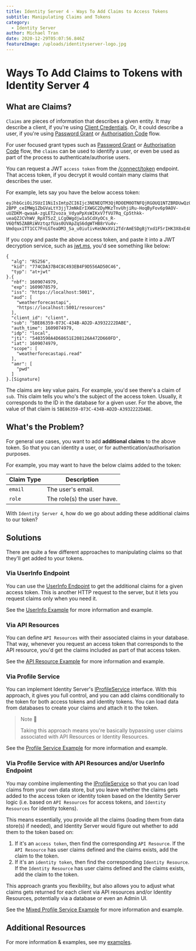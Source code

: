 ```yaml
---
title: Identity Server 4 - Ways To Add Claims to Access Tokens
subtitle: Manipulating Claims and Tokens
category:
  - Identity Server
author: Michael Tran
date: 2020-12-29T05:07:56.846Z
featureImage: /uploads/identityserver-logo.jpg
---
```

# Ways To Add Claims to Tokens with Identity Server 4

## What are Claims?

`Claims` are pieces of information that describes a given entity. It may describe a client, if you're using [Client Credentials](https://oauth.net/2/grant-types/client-credentials/). Or, it could describe a user, if you're using [Password Grant](https://oauth.net/2/grant-types/password/) or [Authorisation Code](https://oauth.net/2/grant-types/authorization-code/) flow.

For user focused grant types such as [Password Grant](https://oauth.net/2/grant-types/password/) or [Authorisation Code](https://oauth.net/2/grant-types/authorization-code/) flow, the `claims` can be used to identify a user, or even be used as part of the process to authenticate/authorise users.

You can request a JWT `access token` from the [/connect/token](https://identityserver4.readthedocs.io/en/latest/endpoints/token.html) endpoint. That access token, if you decrypt it would contain many claims that describes the user.

For example, lets say you have the below access token:

```text
eyJhbGciOiJSUzI1NiIsImtpZCI6Ijc3NENEQTM3QjRDOEM0OTNFQjRGOUQ1NTZBRDUwQzQ2IiwidHlwIjoiYXQrand0In0.eyJuYmYiOjE2MDkwNzQ5NzksImV4cCI6MTYwOTA3ODU3OSwiaXNzIjoiaHR0cHM6Ly9sb2NhbGhvc3Q6NTAwMSIsImF1ZCI6WyJ3ZWF0aGVyZm9yZWNhc3RhcGkiLCJodHRwczovL2xvY2FsaG9zdDo1MDAxL3Jlc291cmNlcyJdLCJjbGllbnRfaWQiOiJjbGllbnQiLCJzdWIiOiI1QkU4NjM1OS0wNzNDLTQzNEItQUQyRC1BMzkzMjIyMkRBQkUiLCJhdXRoX3RpbWUiOjE2MDkwNzQ5NzksImlkcCI6ImxvY2FsIiwianRpIjoiNTQwMzU5MEE0RDY4NjUxRTIwODEyNkE0NzJENjYwRkQiLCJpYXQiOjE2MDkwNzQ5NzksInNjb3BlIjpbIndlYXRoZXJmb3JlY2FzdGFwaS5yZWFkIl0sImFtciI6WyJwd2QiXX0.mmcHxbVSS7nmGbUWyAhgYqDw6V2bIj87gTTcN15LrMJcVxEoV4RvSDGYJS1_3-2BPP_ceIMWg1ZbGVaLtY3jjTJmNkErIXWGC2DyMKzTnvUhjiRu-HoqByFov6p9AOV-uUZDKM-qwaaA-zgLET2voza_VdyaPpXsWIKxV7fVU7Rq_Cp5thkk-ueaQZJCVhWV_RpXT5zZ_LCgOWgdjw1a5CdXyOCs_R-V6QfN5ZABRiWVztqzfUas0UVApZqS6dgWTHB8rVu4v-Umdqux1TT1CC7FnLGTeaDM3_Sa_u0iutivKeUWxXVi2TdrAmESDgBjYxd1F5rIHK3X8xE485Z8pA
```

If you copy and paste the above access token, and paste it into a JWT decryption service, such as [jwt.ms](https://jwt.ms/), you'd see something like below:

```jwt
{
  "alg": "RS256",
  "kid": "774CDA37B4C8C493EB4F9D556AD50C46",
  "typ": "at+jwt"
}.{
  "nbf": 1609074979,
  "exp": 1609078579,
  "iss": "https://localhost:5001",
  "aud": [
    "weatherforecastapi",
    "https://localhost:5001/resources"
  ],
  "client_id": "client",
  "sub": "5BE86359-073C-434B-AD2D-A3932222DABE",
  "auth_time": 1609074979,
  "idp": "local",
  "jti": "5403590A4D68651E208126A472D660FD",
  "iat": 1609074979,
  "scope": [
    "weatherforecastapi.read"
  ],
  "amr": [
    "pwd"
  ]
}.[Signature]
```

The claims are key value pairs. For example, you'd see there's a claim of `sub`. This claim tells you who's the subject of the access token. Usually, it corresponds to the ID in the database for a given user. For the above, the value of that claim is `5BE86359-073C-434B-AD2D-A3932222DABE`.

## What's the Problem?

For general use cases, you want to add **additional claims** to the above token. So that you can identity a user, or for authentication/authorisation purposes.

For example, you may want to have the below claims added to the token:

Claim Type | Description
--- | ---
`email` | The user's email.
`role` | The role(s) the user have.

With `Identity Server 4`, how do we go about adding these additional claims to our token?

## Solutions

There are quite a few different approaches to manipulating claims so that they'll get added to your tokens.

### Via UserInfo Endpoint

You can use the [UserInfo Endpoint](https://identityserver4.readthedocs.io/en/latest/endpoints/userinfo.html) to get the additional claims for a given access token. This is another HTTP request to the server, but it lets you request claims only when you need it.

See the [UserInfo Example](https://github.com/deltoss/IdentityServer4.Examples.Claims/tree/main/UserInfo%20Endpoint%20Approach/documentation) for more information and example.

### Via API Resources

You can define `API Resources` with their associated claims in your database. That way, whenever you request an access token that corresponds to the API resource, you'd get the claims included as part of that access token.

See the [API Resource Example](https://github.com/deltoss/IdentityServer4.Examples.Claims/tree/main/UserInfo%20Endpoint%20Approach/documentation) for more information and example.

### Via Profile Service

You can implement Identity Server's [IProfileService](https://identityserver4.readthedocs.io/en/latest/reference/profileservice.html) interface. With this approach, it gives you full control, and you can add claims conditionally to the token for both access tokens and identity tokens. You can load data from databases to create your claims and attach it to the token.

> Note 📜
>
> Taking this approach means you're basically bypassing user claims associated with API Resources or Identity Resources.

See the [Profile Service Example](https://github.com/deltoss/IdentityServer4.Examples.Claims/tree/main/Profile%20Service%20Approach/documentation) for more information and example.

### Via Profile Service with API Resources and/or UserInfo Endpoint

You may combine implementing the [IProfileService](https://identityserver4.readthedocs.io/en/latest/reference/profileservice.html) so that you can load claims from your own data store, but you leave whether the claims gets added to the access token or identity token based on the Identity Server logic (i.e. based on `API Resources` for access tokens, and `Identity Resources` for identity tokens).

This means essentially, you provide all the claims (loading them from data store(s) if needed), and Identity Server would figure out whether to add them to the token based on:

1. If it's an `access token`, then find the corresponding `API Resource`. If the `API Resource` has user claims defined and the claims exists, add the claim to the token.
2. If it's an `identity token`, then find the corresponding `Identity Resource`. If the `Identity Resource` has user claims defined and the claims exists, add the claim to the token.

This approach grants you flexibility, but also allows you to adjust what claims gets returned for each client via API resources and/or Identity Resources, potentially via a database or even an Admin UI.

See the [Mixed Profile Service Example](https://github.com/deltoss/IdentityServer4.Examples.Claims/tree/main/Profile%20Service%20Approach/documentation) for more information and example.

## Additional Resources

For more information & examples, see my [examples](https://github.com/deltoss/IdentityServer4.Examples.Claims).
